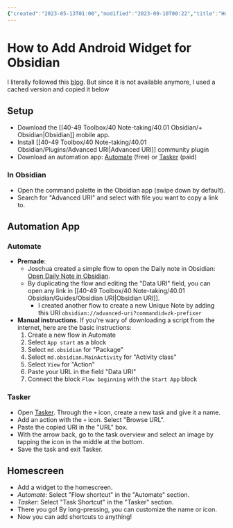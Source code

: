 ```yaml
---
{"created":"2023-05-13T01:00","modified":"2023-09-10T00:22","title":"How to Add Android Widget for Obsidian","dg-publish":true,"permalink":"/40-49-toolbox/40-note-taking/40-01-obsidian/guides/add-android-widget-for-obsidian/","dgPassFrontmatter":true,"updated":"2023-09-10T00:22"}
---
```



# How to Add Android Widget for Obsidian

I literally followed this [blog](https://joschuasgarden.com/50+Slipbox/How+to+add+an+Obsidian+note+to+the+homescreen+on+Android). But since it is not available anymore, I used a cached version and copied it below

## Setup

* Download the [[40-49 Toolbox/40 Note-taking/40.01 Obsidian/+ Obsidian\|Obsidian]] mobile app.
* Install [[40-49 Toolbox/40 Note-taking/40.01 Obsidian/Plugins/Advanced URI\|Advanced URI]] community plugin 
* Download an automation app: [Automate](https://llamalab.com/automate/) (free) or [Tasker](https://play.google.com/store/apps/details?id=net.dinglisch.android.taskerm) (paid)

### In Obsidian

* Open the command palette in the Obsidian app (swipe down by default).
* Search for "Advanced URI" and select with file you want to copy a link to.
 
## Automation App

### Automate

* **Premade**:
	* Joschua created a simple flow to open the Daily note in Obsidian: [Open Daily Note in Obsidian](https://llamalab.com/automate/community/flows/39984).
	* By duplicating the flow and editing the "Data URI" field, you can open any link in [[40-49 Toolbox/40 Note-taking/40.01 Obsidian/Guides/Obsidian URI\|Obsidian URI]]. 
		* I created another flow to create a new Unique Note by adding this URI `obsidian://advanced-uri?commandid=zk-prefixer`
* **Manual instructions**. If you're wary of downloading a script from the internet, here are the basic instructions:
	1. Create a new flow in Automate
	2. Select `App start` as a block
	3. Select `md.obsidian` for "Package"
	4. Select `md.obsidian.MainActivity` for "Activity class"
	5. Select `View` for "Action"
	6. Paste your URL in the field "Data URI"
	7. Connect the block `Flow beginning` with the `Start App` block

### Tasker

* Open [Tasker](https://play.google.com/store/apps/details?id=net.dinglisch.android.taskerm&hl=en&gl=US). Through the `+` icon, create a new task and give it a name.
* Add an action with the `+` icon. Select "Browse URL".
* Paste the copied URI in the "URL" box.
* With the arrow back, go to the task overview and select an image by tapping the icon in the middle at the bottom.
* Save the task and exit Tasker.

## Homescreen

* Add a widget to the homescreen.
* *Automate*: Select "Flow shortcut" in the "Automate" section.
* *Tasker*: Select "Task Shortcut" in the "Tasker" section.
* There you go! By long-pressing, you can customize the name or icon.
* Now you can add shortcuts to anything!